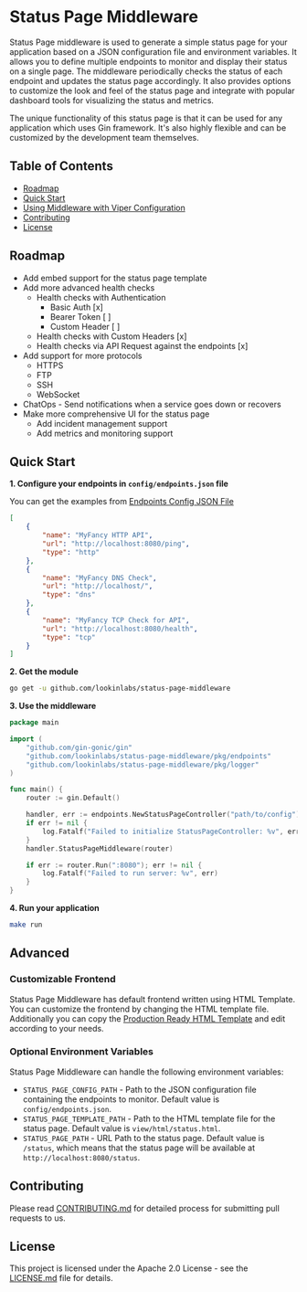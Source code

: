 # Status Page Middleware

Status Page middleware is used to generate a simple status page for your application based on a JSON configuration file and environment variables. It allows you to define multiple endpoints to monitor and display their status on a single page. The middleware periodically checks the status of each endpoint and updates the status page accordingly. It also provides options to customize the look and feel of the status page and integrate with popular dashboard tools for visualizing the status and metrics.

The unique functionality of this status page is that it can be used for any application which uses Gin framework. It's also highly flexible and can be customized by the development team themselves.

## Table of Contents

- [Roadmap](#roadmap)
- [Quick Start](#quick-start)
- [Using Middleware with Viper Configuration](#using-middleware-with-viper-configuration)
- [Contributing](#contributing)
- [License](#license)

## Roadmap

- Add embed support for the status page template
- Add more advanced health checks
    - Health checks with Authentication
        - Basic Auth [x]
        - Bearer Token [ ]
        - Custom Header [ ]
    - Health checks with Custom Headers [x]
    - Health checks via API Request against the endpoints [x]
- Add support for more protocols
    - HTTPS
    - FTP
    - SSH
    - WebSocket
- ChatOps - Send notifications when a service goes down or recovers
- Make more comprehensive UI for the status page
    - Add incident management support
    - Add metrics and monitoring support

## Quick Start

**1. Configure your endpoints in `config/endpoints.json` file**

You can get the examples from [Endpoints Config JSON File](./pkg/config/endpoints.json)

```json
[
    {
        "name": "MyFancy HTTP API",
        "url": "http://localhost:8080/ping",
        "type": "http"
    },
    {
        "name": "MyFancy DNS Check",
        "url": "http://localhost/",
        "type": "dns"
    },
    {
        "name": "MyFancy TCP Check for API",
        "url": "http://localhost:8080/health",
        "type": "tcp"
    }
]
```

**2. Get the module**

```bash
go get -u github.com/lookinlabs/status-page-middleware
```

**3. Use the middleware**

```go
package main

import (
	"github.com/gin-gonic/gin"
	"github.com/lookinlabs/status-page-middleware/pkg/endpoints"
	"github.com/lookinlabs/status-page-middleware/pkg/logger"
)

func main() {
	router := gin.Default()

	handler, err := endpoints.NewStatusPageController("path/to/config")
	if err != nil {
		log.Fatalf("Failed to initialize StatusPageController: %v", err)
	}
	handler.StatusPageMiddleware(router)

	if err := router.Run(":8080"); err != nil {
		log.Fatalf("Failed to run server: %v", err)
	}
}

```

**4. Run your application**

```bash
make run
```

## Advanced

### Customizable Frontend

Status Page Middleware has default frontend written using HTML Template. You can customize the frontend by changing the HTML template file. Additionally you can copy the [Production Ready HTML Template](view/html/status.html) and edit according to your needs.

### Optional Environment Variables

Status Page Middleware can handle the following environment variables:
- `STATUS_PAGE_CONFIG_PATH` - Path to the JSON configuration file containing the endpoints to monitor. Default value is `config/endpoints.json`.
- `STATUS_PAGE_TEMPLATE_PATH` - Path to the HTML template file for the status page. Default value is `view/html/status.html`.
- `STATUS_PAGE_PATH` - URL Path to the status page. Default value is `/status`, which means that the status page will be available at `http://localhost:8080/status`.

## Contributing

Please read [CONTRIBUTING.md](CONTRIBUTING.md) for detailed process for submitting pull requests to us.

## License

This project is licensed under the Apache 2.0 License - see the [LICENSE.md](LICENSE.md) file for details.

